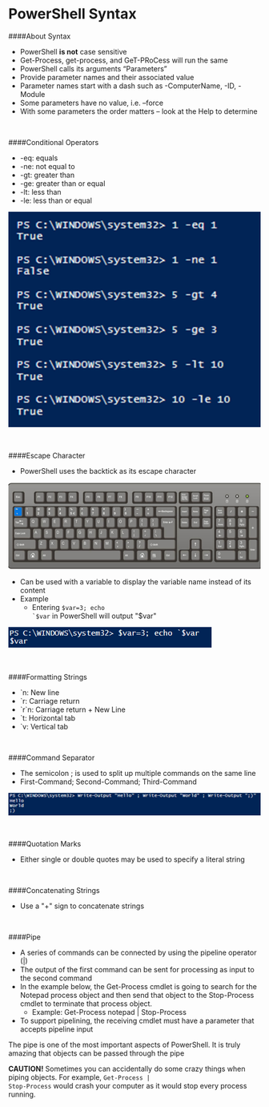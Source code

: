 

# PowerShell Syntax

####About Syntax

   -  PowerShell **is not** case sensitive 
   - Get-Process, get-process, and GeT-PRoCess will run the same
   - PowerShell calls its arguments “Parameters” 
   - Provide parameter names and their associated value
   - Parameter names start with a dash such as -ComputerName, -ID, -Module
   - Some parameters have no value, i.e. –force
   - With some parameters the order matters – look at the Help to determine

<br>

####Conditional Operators

   - -eq: equals
   - -ne: not equal to 
   - -gt: greater than 
   - -ge: greater than or equal
   - -lt: less than
   - -le: less than or equal


![](screenshots/ps_snip3.png)

<br>

####Escape Character
   - PowerShell uses the backtick as its escape character

![](screenshots/keyboard.png)

   - Can be used with a variable to display the variable name instead of its content</li>
   - Example
        - Entering <code>$var=3; echo `$var</code> in PowerShell will output "$var"

![](screenshots/ps_snip4.png)


<br>

####Formatting Strings
 - \`n: New line
 - \`r: Carriage return
 - \`r\`n: Carriage return + New Line
 - \`t: Horizontal tab
 - \`v: Vertical tab

<br>

####Command Separator
 - The semicolon ; is used to split up multiple commands on the same line
 - First-Command; Second-Command; Third-Command

![](screenshots/ps_snip5.png)

<br>

####Quotation Marks

 - Either single or double quotes may be used to specify a literal string

<br>

####Concatenating Strings

- Use a "+" sign to concatenate strings

<br>

####Pipe
- A series of commands can be connected by using the pipeline operator (|)
- The output of the first command can be sent for processing as input to the second command
- In the example below, the Get-Process cmdlet is going to search for the Notepad process object and then send that object to the Stop-Process cmdlet to terminate that process object.
    - Example: Get-Process notepad | Stop-Process
- To support pipelining, the receiving cmdlet must have a parameter that accepts pipeline input

The pipe is one of the most important aspects of PowerShell. It is truly
amazing that objects can be passed through the pipe

**CAUTION!** Sometimes you can accidentally do some crazy things when piping objects.
For example, <code>Get-Process | Stop-Process</code> would crash your computer as it would stop every process running.









